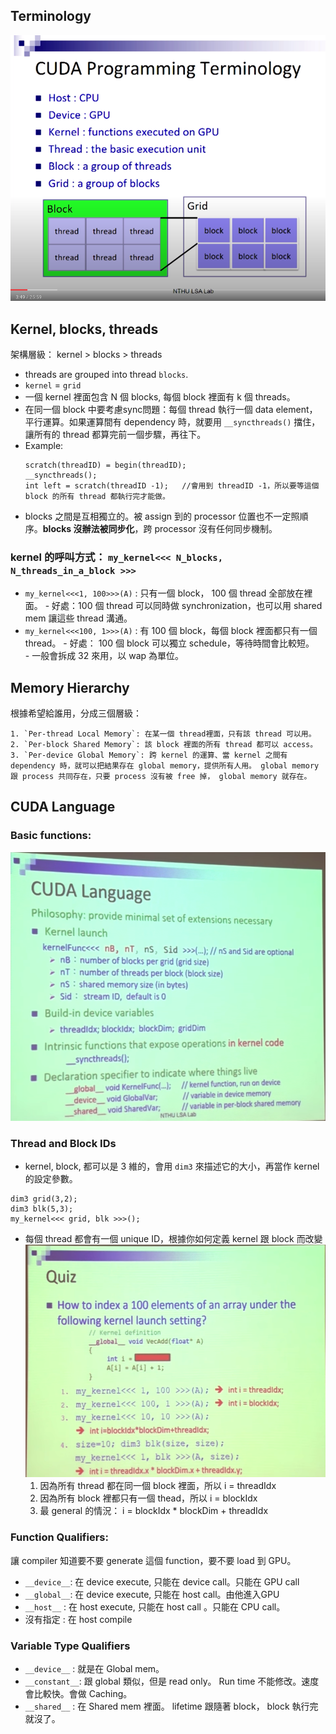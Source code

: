 


## Terminology
![terms](./imgs/terms.png)  

## Kernel, blocks, threads
架構層級： kernel > blocks > threads  
* threads are grouped into thread `blocks`.
* `kernel` = `grid`  
* 一個 kernel 裡面包含 N 個 blocks, 每個 block 裡面有 k 個 threads。  
* 在同一個 block 中要考慮sync問題：每個 thread 執行一個 data element，平行運算。如果運算間有 dependency 時，就要用 `__syncthreads()` 擋住，讓所有的 thread 都算完前一個步驟，再往下。
* Example:
    ```
    scratch(threadID) = begin(threadID);
    __syncthreads();
    int left = scratch(threadID -1);   //會用到 threadID -1，所以要等這個 block 的所有 thread 都執行完才能做。
    ```  
* blocks 之間是互相獨立的。被 assign 到的 processor 位置也不一定照順序。**blocks 沒辦法被同步化**，跨 processor 沒有任何同步機制。  

### kernel 的呼叫方式： `my_kernel<<< N_blocks, N_threads_in_a_block >>>`
  - `my_kernel<<<1, 100>>>(A)` : 只有一個 block， 100 個 thread 全部放在裡面。
        - 好處：100 個 thread 可以同時做 synchronization，也可以用 shared mem 讓這些 thread 溝通。
  - `my_kernel<<<100, 1>>>(A)` : 有 100 個 block，每個 block 裡面都只有一個 thread。
        - 好處： 100 個 block 可以獨立 schedule，等待時間會比較短。  
        - 一般會拆成 32 來用，以 wap 為單位。


## Memory Hierarchy
根據希望給誰用，分成三個層級：

    1. `Per-thread Local Memory`: 在某一個 thread裡面，只有該 thread 可以用。
    2. `Per-block Shared Memory`: 該 block 裡面的所有 thread 都可以 access。
    3. `Per-device Global Memory`: 跨 kernel 的運算、當 kernel 之間有 dependency 時，就可以把結果存在 global memory，提供所有人用。 global memory 跟 process 共同存在，只要 process 沒有被 free 掉， global memory 就存在。


## CUDA Language
### Basic functions:  
![func](./imgs/func.png)

### Thread and Block IDs
* kernel, block, 都可以是 3 維的，會用 `dim3` 來描述它的大小，再當作 kernel 的設定參數。
  
```
dim3 grid(3,2);
dim3 blk(5,3);
my_kernel<<< grid, blk >>>();
```
*  每個 thread 都會有一個 unique ID，根據你如何定義 kernel 跟 block 而改變
    ![threadID](./imgs/threadID.png)  
    1. 因為所有 thread 都在同一個 block 裡面，所以 i = threadIdx
    2. 因為所有 block 裡都只有一個 thead，所以 i = blockIdx
    3. 最 general 的情況： i = blockIdx * blockDim + threadIdx


### Function Qualifiers:  
讓 compiler 知道要不要 generate 這個 function，要不要 load 到 GPU。  

 - `__device__`: 在 device execute, 只能在 device call。只能在 GPU call
 - `__global__`: 在 device execute, 只能在 host call。由他進入GPU
 - `__host__`  : 在 host execute, 只能在 host call 。只能在 CPU call。
 - 沒有指定     : 在 host compile

### Variable Type Qualifiers  

- `__device__`  : 就是在 Global mem。
- `__constant__`: 跟 global 類似，但是 read only。 Run time 不能修改。速度會比較快。會做 Caching。
- `__shared__`  : 在 Shared mem 裡面。 lifetime 跟隨著 block， block 執行完就沒了。
